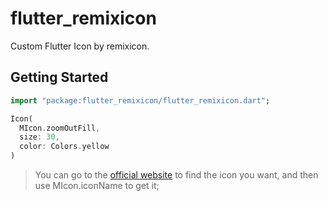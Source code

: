 # flutter_remixicon

Custom Flutter Icon by remixicon.

## Getting Started
```dart
import "package:flutter_remixicon/flutter_remixicon.dart";

Icon(
  MIcon.zoomOutFill,
  size: 30,
  color: Colors.yellow
)
```
> You can go to the [official website](https://remixicon.com/) to find the icon you want, and then use MIcon.iconName to get it; 